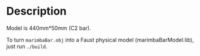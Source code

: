 # Description

Model is 440mm*50mm (C2 bar).

To turn `marimbaBar.obj` into a Faust physical model (marimbaBarModel.lib), just run `./build`.
